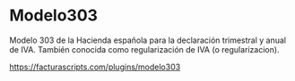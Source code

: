 # Modelo303
Modelo 303 de la Hacienda española para la declaración trimestral y anual de IVA. También conocida como regularización de IVA (o regularizacion).

https://facturascripts.com/plugins/modelo303